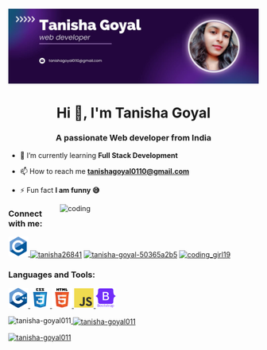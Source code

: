 ![logo](https://github.com/Tanisha-goyal011/Tanisha-goyal011/blob/main/github%20banner.jpg)

<h1 align="center">Hi 👋, I'm Tanisha Goyal</h1>
<h3 align="center">A passionate Web developer from India</h3>

- 🌱 I’m currently learning **Full Stack Development**

- 📫 How to reach me **tanishagoyal0110@gmail.com**

- ⚡ Fun fact **I am funny 😅**

<img align="right" alt="coding" width="400" src="https://media.tenor.com/IF2JdxzmyN4AAAAi/coding-girl.gif">
<h3 align="left">Connect with me:</h3>

<p align="left"> <a href="https://www.cprogramming.com/" target="_blank" rel="noreferrer"> <img src="https://raw.githubusercontent.com/devicons/devicon/master/icons/c/c-original.svg" alt="c" width="40" height="40"/> </a> <a href="https://www.w3schools.com/cpp/" target="_blank" rel="noreferrer">
<a href="https://twitter.com/tanisha26841" target="blank"><img align="center" src="https://raw.githubusercontent.com/rahuldkjain/github-profile-readme-generator/master/src/images/icons/Social/twitter.svg" alt="tanisha26841" height="30" width="40" /></a>
<a href="https://linkedin.com/in/tanisha-goyal-50365a2b5" target="blank"><img align="center" src="https://raw.githubusercontent.com/rahuldkjain/github-profile-readme-generator/master/src/images/icons/Social/linked-in-alt.svg" alt="tanisha-goyal-50365a2b5" height="30" width="40" /></a>
<a href="https://instagram.com/coding_girl19" target="blank"><img align="center" src="https://raw.githubusercontent.com/rahuldkjain/github-profile-readme-generator/master/src/images/icons/Social/instagram.svg" alt="coding_girl19" height="30" width="40" /></a>
</p>

<h3 align="left">Languages and Tools:</h3>
<p align="left"> <a href="https://www.w3schools.com/cpp/" target="_blank" rel="noreferrer"> <img src="https://raw.githubusercontent.com/devicons/devicon/master/icons/cplusplus/cplusplus-original.svg" alt="cplusplus" width="40" height="40"/> </a> <a href="https://www.w3schools.com/css/" target="_blank" rel="noreferrer"> <img src="https://raw.githubusercontent.com/devicons/devicon/master/icons/css3/css3-original-wordmark.svg" alt="css3" width="40" height="40"/> </a> <a href="https://www.w3.org/html/" target="_blank" rel="noreferrer"> <img src="https://raw.githubusercontent.com/devicons/devicon/master/icons/html5/html5-original-wordmark.svg" alt="html5" width="40" height="40"/> </a> <a href="https://developer.mozilla.org/en-US/docs/Web/JavaScript" target="_blank" rel="noreferrer"> <img src="https://raw.githubusercontent.com/devicons/devicon/master/icons/javascript/javascript-original.svg" alt="javascript" width="40" height="40"/> </a> <a href="https://www.cprogramming.com/" target="_blank" rel="noreferrer"> <img src="https://raw.githubusercontent.com/devicons/devicon/master/icons/bootstrap/bootstrap-plain-wordmark.svg" alt="bootstrap" width="40" height="40"/> </a> <a href="https://www.w3schools.com/cpp/" target="_blank" rel="noreferrer"> </p>

<p><img align="left" src="https://github-readme-stats.vercel.app/api/top-langs?username=tanisha-goyal011&show_icons=true&locale=en&layout=compact" alt="tanisha-goyal011" /></p>

<p>&nbsp;<img align="center" src="https://github-readme-stats.vercel.app/api?username=tanisha-goyal011&show_icons=true&locale=en" alt="tanisha-goyal011" /></p>

<p><img align="center" src="https://github-readme-streak-stats.herokuapp.com/?user=tanisha-goyal011&" alt="tanisha-goyal011" /></p>
